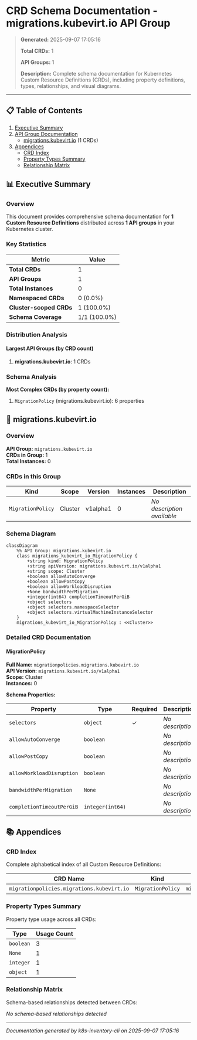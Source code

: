 # CRD Schema Documentation - migrations.kubevirt.io API Group

> **Generated:** 2025-09-07 17:05:16
> 
> **Total CRDs:** 1
> 
> **API Groups:** 1
> 
> **Description:** Complete schema documentation for Kubernetes Custom Resource Definitions (CRDs), including property definitions, types, relationships, and visual diagrams.

---

## 📋 Table of Contents

1. [Executive Summary](#-executive-summary)
2. [API Group Documentation](#-api-group-documentation)
   - [migrations.kubevirt.io](#migrationskubevirtio) (1 CRDs)
3. [Appendices](#-appendices)
   - [CRD Index](#crd-index)
   - [Property Types Summary](#property-types-summary)
   - [Relationship Matrix](#relationship-matrix)

## 📊 Executive Summary

### Overview

This document provides comprehensive schema documentation for **1 Custom Resource Definitions** distributed across **1 API groups** in your Kubernetes cluster.

### Key Statistics

| Metric | Value |
|--------|-------|
| **Total CRDs** | 1 |
| **API Groups** | 1 |
| **Total Instances** | 0 |
| **Namespaced CRDs** | 0 (0.0%) |
| **Cluster-scoped CRDs** | 1 (100.0%) |
| **Schema Coverage** | 1/1 (100.0%) |

### Distribution Analysis

#### Largest API Groups (by CRD count)

1. **migrations.kubevirt.io**: 1 CRDs

### Schema Analysis

**Most Complex CRDs (by property count):**

1. `MigrationPolicy` (migrations.kubevirt.io): 6 properties


## 📁 migrations.kubevirt.io

### Overview

**API Group:** `migrations.kubevirt.io`  
**CRDs in Group:** 1  
**Total Instances:** 0

### CRDs in this Group

| Kind | Scope | Version | Instances | Description |
|------|-------|---------|-----------|-------------|
| `MigrationPolicy` | Cluster | v1alpha1 | 0 | *No description available* |

### Schema Diagram

```mermaid
classDiagram
    %% API Group: migrations.kubevirt.io
    class migrations_kubevirt_io_MigrationPolicy {
        +string kind: MigrationPolicy
        +string apiVersion: migrations.kubevirt.io/v1alpha1
        +string scope: Cluster
        +boolean allowAutoConverge
        +boolean allowPostCopy
        +boolean allowWorkloadDisruption
        +None bandwidthPerMigration
        +integer(int64) completionTimeoutPerGiB
        +object selectors
        +object selectors.namespaceSelector
        +object selectors.virtualMachineInstanceSelector
    }
    migrations_kubevirt_io_MigrationPolicy : <<Cluster>>
```
### Detailed CRD Documentation

#### MigrationPolicy

**Full Name:** `migrationpolicies.migrations.kubevirt.io`  
**API Version:** `migrations.kubevirt.io/v1alpha1`  
**Scope:** Cluster  
**Instances:** 0  

**Schema Properties:**

| Property | Type | Required | Description |
|----------|------|----------|-------------|
| `selectors` | `object` | ✓ | *No description* |
| `allowAutoConverge` | `boolean` |  | *No description* |
| `allowPostCopy` | `boolean` |  | *No description* |
| `allowWorkloadDisruption` | `boolean` |  | *No description* |
| `bandwidthPerMigration` | `None` |  | *No description* |
| `completionTimeoutPerGiB` | `integer(int64)` |  | *No description* |




## 📚 Appendices

### CRD Index

Complete alphabetical index of all Custom Resource Definitions:

| CRD Name | Kind | API Group | Scope | Instances |
|----------|------|-----------|-------|-----------|
| `migrationpolicies.migrations.kubevirt.io` | `MigrationPolicy` | `migrations.kubevirt.io` | Cluster | 0 |

### Property Types Summary

Property type usage across all CRDs:

| Type | Usage Count |
|------|-------------|
| `boolean` | 3 |
| `None` | 1 |
| `integer` | 1 |
| `object` | 1 |

### Relationship Matrix

Schema-based relationships detected between CRDs:

*No schema-based relationships detected*


---

*Documentation generated by k8s-inventory-cli on 2025-09-07 17:05:16*